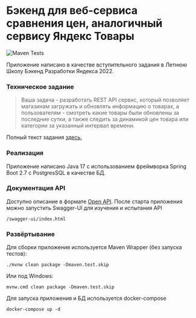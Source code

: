 # Бэкенд для веб-сервиса сравнения цен, аналогичный сервису Яндекс Товары
![Maven Tests](https://github.com/agluh/megamarket/actions/workflows/test.yaml/badge.svg)

Приложение написано в качестве вступительного задания в Летнюю Школу Бэкенд Разработки Яндекса 2022.

### Техническое задание
> Ваша задача - разработать REST API сервис, который позволяет магазинам загружать и обновлять информацию о товарах, а пользователям - смотреть какие товары были обновлены за последние сутки, а также следить за динамикой цен товара или категории за указанный интервал времени.

Полный текст задания [здесь.](/task.md)

### Реализация
Приложение написано Java 17 с использованием фреймворка Spring Boot 2.7 с PostgresSQL в качестве БД.

### Документация API
Доступно описание в формате [Open API](/src/main/resources/static/docs/openapi.yaml). После старта приложения можно запустить Swagger-UI для изучения и испытания API
```
/swagger-ui/index.html
```

### Развёртывание
Для сборки приложения используется Maven Wrapper (без запуска тестов):
```
./mvnw clean package -Dmaven.test.skip
```
Или под Windows:
```
mvnw.cmd clean package -Dmaven.test.skip
```

Для запуска приложения и БД используется docker-compose
```
docker-compose up -d
```
